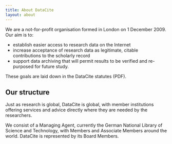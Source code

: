 ```yaml
---
title: About DataCite
layout: about
---
```


We are a not-for-profit organisation formed in London on 1 December 2009. Our aim is to:

* establish easier access to research data on the Internet
* increase acceptance of research data as legitimate, citable contributions to the scholarly record
* support data archiving that will permit results to be verified and re-purposed for future study.

These goals are laid down in the DataCite statutes (PDF).

## Our structure

Just as research is global, DataCite is global, with member institutions offering services and advice directly where they are needed by the researchers.

We consist of a Managing Agent, currently the German National Library of Science and Technology, with Members and Associate Members around the world. DataCite is represented by its Board Members.
